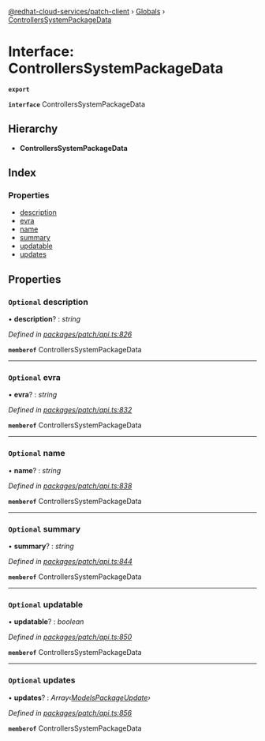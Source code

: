 [@redhat-cloud-services/patch-client](../README.md) › [Globals](../globals.md) › [ControllersSystemPackageData](controllerssystempackagedata.md)

# Interface: ControllersSystemPackageData

**`export`** 

**`interface`** ControllersSystemPackageData

## Hierarchy

* **ControllersSystemPackageData**

## Index

### Properties

* [description](controllerssystempackagedata.md#optional-description)
* [evra](controllerssystempackagedata.md#optional-evra)
* [name](controllerssystempackagedata.md#optional-name)
* [summary](controllerssystempackagedata.md#optional-summary)
* [updatable](controllerssystempackagedata.md#optional-updatable)
* [updates](controllerssystempackagedata.md#optional-updates)

## Properties

### `Optional` description

• **description**? : *string*

*Defined in [packages/patch/api.ts:826](https://github.com/RedHatInsights/javascript-clients/blob/7ed15e5/packages/patch/api.ts#L826)*

**`memberof`** ControllersSystemPackageData

___

### `Optional` evra

• **evra**? : *string*

*Defined in [packages/patch/api.ts:832](https://github.com/RedHatInsights/javascript-clients/blob/7ed15e5/packages/patch/api.ts#L832)*

**`memberof`** ControllersSystemPackageData

___

### `Optional` name

• **name**? : *string*

*Defined in [packages/patch/api.ts:838](https://github.com/RedHatInsights/javascript-clients/blob/7ed15e5/packages/patch/api.ts#L838)*

**`memberof`** ControllersSystemPackageData

___

### `Optional` summary

• **summary**? : *string*

*Defined in [packages/patch/api.ts:844](https://github.com/RedHatInsights/javascript-clients/blob/7ed15e5/packages/patch/api.ts#L844)*

**`memberof`** ControllersSystemPackageData

___

### `Optional` updatable

• **updatable**? : *boolean*

*Defined in [packages/patch/api.ts:850](https://github.com/RedHatInsights/javascript-clients/blob/7ed15e5/packages/patch/api.ts#L850)*

**`memberof`** ControllersSystemPackageData

___

### `Optional` updates

• **updates**? : *Array‹[ModelsPackageUpdate](modelspackageupdate.md)›*

*Defined in [packages/patch/api.ts:856](https://github.com/RedHatInsights/javascript-clients/blob/7ed15e5/packages/patch/api.ts#L856)*

**`memberof`** ControllersSystemPackageData
